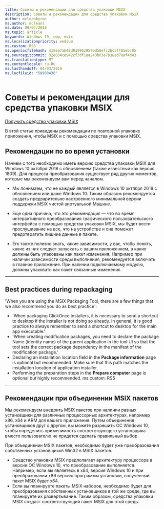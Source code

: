 ```yaml
---
title: Советы и рекомендации для средства упаковки MSIX
description: Советы и рекомендации для средства упаковки MSIX
author: mcleanbyron
ms.author: mcleans
ms.date: 09/07/2018
ms.topic: article
keywords: Windows 10, uwp, msix
ms.localizationpriority: medium
ms.custom: RS5
ms.openlocfilehash: 419ea7ab48d9199629570d58efc2bc5ff85ebc05
ms.sourcegitcommit: 92e034ce942cf3df1ea243b03e7b38ed78af4d43
ms.translationtype: MT
ms.contentlocale: ru-RU
ms.lasthandoff: 04/03/2019
ms.locfileid: "58900436"
---
```

# <a name="best-practices-for-msix-packaging-tool"></a>Советы и рекомендации для средства упаковки MSIX

<div class="nextstepaction"><p><a class="x-hidden-focus" href="https://www.microsoft.com/en-us/p/msix-packaging-tool/9n5lw3jbcxkf" data-linktype="external">Получить средство упаковки MSIX</a></p></div>

В этой статье приведены рекомендации по повторной упаковке приложения, чтобы MSIX и с помощью средства упаковки MSIX.

## <a name="best-practices-during-setup"></a>Рекомендации по во время установки
 
Начнем с того необходимо иметь версию средства упаковки MSIX для Windows 10 октября 2018 с обновлением (также известный как версия 1809). Для процесса преобразования существует ряд других моментов, которые мы рекомендуем вам перед началом. 

- Мы понимаем, что не каждый является в Windows 10 октября 2018 с обновлением или даже Windows 10. Таким образом рекомендуется создать предварительно настроенного минимальной версии поддержки MSIX чистой виртуальной Машине. 

- Еще одна причина, что это рекомендация — что во время интерактивного преобразования графического пользовательского интерфейса с помощью средства упаковки MSIX, мы будет вести прослушивание на все, что на устройстве и она поможет предотвратить лишние данные в пакете. 

- Его также полезно знать, какие зависимости, у вас, чтобы понять, какие из них следует запускать с вашим приложением, а какие должны быть упакованы как пакет изменения. Например при наличии зависимости среды выполнения, рекомендуется включать в главное приложение. При наличии подключаемому модулю, должны упаковать как пакет связанные изменения. 

---
## Best practices during repackaging 
'When you are using the MSIX Packaging Tool, there are a few things that we also recommend you do as best practice':
  - 'When packaging ClickOnce installers, it is necessary to send a shortcut to desktop if the installer is not doing so already. In general, it is good practice to always remember to send a shortcut to desktop for the main app executable.'
  - 'When creating modification packages, you need to declare the package Name (identity name) of the parent application in the tool UI so that the tool sets the correct package dependency in the manifest of the modification package.'
  - Declaring an installation location field in the **Package information** page is optional but recommended. Make sure that this path matches the installation location of application installer.
  - Performing the preparation steps in the **Prepare computer** page is optional but highly recommended.
ms.custom: RS5
---

## <a name="best-practices-while-bundling-msix-packages"></a>Рекомендации при объединении MSIX пакетов

Мы рекомендуем внедрить MSIX пакетов при наличии разных установщики для различных процессорных архитектурах, например x86, x64 и ARM для вашего приложения. Путем объединения установщиков друг с другом, вы можете разрешить ОС Windows 10, чтобы определить применимость соответствующего установщика вместо пользователю не придется сделать правильный выбор. 

При объединении MSIX пакетов, необходимо будет уже преобразования собственных установщиков Win32 в MSIX пакетов. 

- Средство упаковки MSIX предполагает архитектуру процессора в версии ОС Windows 10, что преобразование выполняется. Например, если вы являетесь в x64, версия Windows 10 и при преобразовании x86 версию программы установки, полученный пакет MSIX будет x64. 
- Если вы планируете пакеты MSIX наборов, необходимо будет для преобразования собственных установщиков в той же среде, где вы планируете их развертывание. Таким образом, средства упаковки MSIX создаст соответствующий пакет MSIX для этой среды. 



